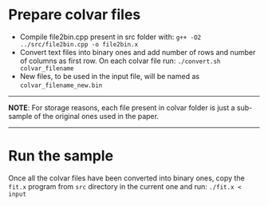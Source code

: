 # Prepare colvar files
- Compile file2bin.cpp present in src folder with:
    `g++ -O2 ../src/file2bin.cpp -o file2bin.x`
- Convert text files into binary ones and add number of rows and number of columns as first row.
    On each colvar file run:
        `./convert.sh colvar_filename`
- New files, to be used in the input file, will be named as `colvar_filename_new.bin`

***
**NOTE**: For storage reasons, each file present in colvar folder is just a sub-sample of the original ones used in the paper.

***

# Run the sample
Once all the colvar files have been converted into binary ones, copy the `fit.x` program from `src` directory in the current one and run:
    `./fit.x < input`
